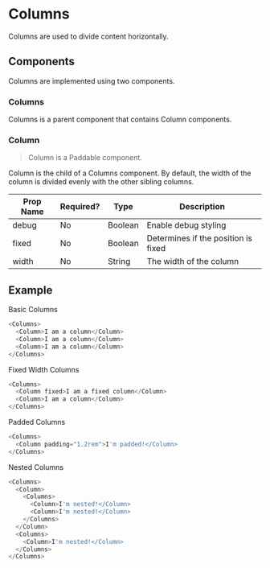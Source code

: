 # Columns
Columns are used to divide content horizontally.

## Components
Columns are implemented using two components.

### Columns
Columns is a parent component that contains Column components.

### Column
> Column is a Paddable component.

Column is the child of a Columns component. By default, the width of the column
is divided evenly with the other sibling columns.

| Prop Name | Required?  | Type       | Description                         |
| --------- | ---------- | ---------- | ----------------------------------- |
| debug     | No         | Boolean    | Enable debug styling                |
| fixed     | No         | Boolean    | Determines if the position is fixed |
| width     | No         | String     | The width of the column             |

## Example
Basic Columns
```javascript
<Columns>
  <Column>I am a column</Column>
  <Column>I am a column</Column>
  <Column>I am a column</Column>
</Columns>
```

Fixed Width Columns
```javascript
<Columns>
  <Column fixed>I am a fixed column</Column>
  <Column>I am a column</Column>
</Columns>
```

Padded Columns
```javascript
<Columns>
  <Column padding="1.2rem">I'm padded!</Column>
</Columns>
```

Nested Columns
```javascript
<Columns>
  <Column>
    <Columns>
      <Column>I'm nested!</Column>
      <Column>I'm nested!</Column>
    </Columns>
  </Column>
  <Columns>
    <Column>I'm nested!</Column>
  </Columns>
</Columns>
```